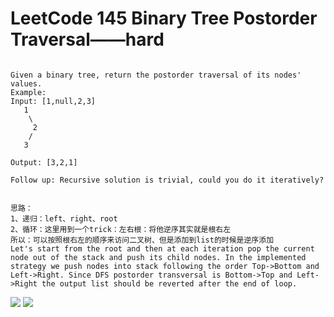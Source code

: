 # LeetCode 145 Binary Tree Postorder Traversal——hard
```

Given a binary tree, return the postorder traversal of its nodes' values.
Example:
Input: [1,null,2,3]
   1
    \
     2
    /
   3

Output: [3,2,1]

Follow up: Recursive solution is trivial, could you do it iteratively?


思路：
1、递归：left、right、root
2、循环：这里用到一个trick：左右根：将他逆序其实就是根右左
所以：可以按照根右左的顺序来访问二叉树、但是添加到list的时候是逆序添加
Let's start from the root and then at each iteration pop the current node out of the stack and push its child nodes. In the implemented strategy we push nodes into stack following the order Top->Bottom and Left->Right. Since DFS postorder transversal is Bottom->Top and Left->Right the output list should be reverted after the end of loop.
```

![](https://github.com/only-you/interview/blob/master/picture/145-1.png)
![](https://github.com/only-you/interview/blob/master/picture/145-2.png)
